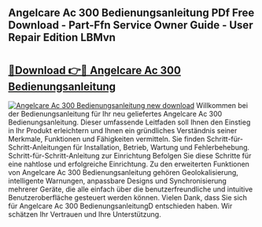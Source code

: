 ## Angelcare Ac 300 Bedienungsanleitung PDf Free Download - Part-Ffn Service Owner Guide - User Repair Edition LBMvn

# <h2><a href="http://df5cjr.blite.top/?on=Angelcare+Ac+300+Bedienungsanleitung">🔗Download 👉🔴 Angelcare Ac 300 Bedienungsanleitung</a></h2>

[![Angelcare Ac 300 Bedienungsanleitung new download](https://i.imgur.com/lujVjoI.png)](http://df5cjr.blite.top/?on=Angelcare+Ac+300+Bedienungsanleitung)
Willkommen bei der Bedienungsanleitung für Ihr neu geliefertes Angelcare Ac 300 Bedienungsanleitung. Dieser umfassende Leitfaden soll Ihnen den Einstieg in Ihr Produkt erleichtern und Ihnen ein gründliches Verständnis seiner Merkmale, Funktionen und Fähigkeiten vermitteln. Sie finden Schritt-für-Schritt-Anleitungen für Installation, Betrieb, Wartung und Fehlerbehebung. Schritt-für-Schritt-Anleitung zur Einrichtung Befolgen Sie diese Schritte für eine nahtlose und erfolgreiche Einrichtung. Zu den erweiterten Funktionen von Angelcare Ac 300 Bedienungsanleitung gehören Geolokalisierung, intelligente Warnungen, anpassbare Designs und Synchronisierung mehrerer Geräte, die alle einfach über die benutzerfreundliche und intuitive Benutzeroberfläche gesteuert werden können. Vielen Dank, dass Sie sich für Angelcare Ac 300 BedienungsanleitungD entschieden haben. Wir schätzen Ihr Vertrauen und Ihre Unterstützung.
